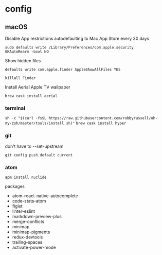 # config

## macOS

Disable App restrictions autodefaulting to Mac App Store every 30 days

```sudo defaults write /Library/Preferences/com.apple.security GKAutoRearm -bool NO```

Show hidden files

`defaults write com.apple.finder AppleShowAllFiles YES`

`killall Finder`

Install Aerial Apple TV wallpaper

`brew cask install aerial`

### terminal

`sh -c "$(curl -fsSL https://raw.githubusercontent.com/robbyrussell/oh-my-zsh/master/tools/install.sh)"`
`brew cask install hyper`

### git

don't have to --set-upstream

`git config push.default current`

### atom

`apm install nuclide`

packages

- atom-react-native-autocomplete
- code-stats-atom
- figlet
- linter-eslint
- markdown-preview-plus
- merge-conflicts
- minimap
- minimap-pigments
- redux-devtools
- trailing-spaces
- activate-power-mode
